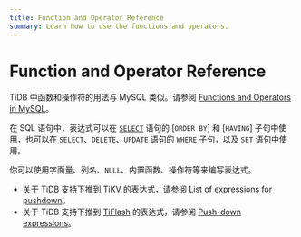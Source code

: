 ```yaml
---
title: Function and Operator Reference
summary: Learn how to use the functions and operators.
---
```


# Function and Operator Reference

TiDB 中函数和操作符的用法与 MySQL 类似。请参阅 [Functions and Operators in MySQL](https://dev.mysql.com/doc/refman/8.0/en/functions.html)。

在 SQL 语句中，表达式可以在 [`SELECT`](/sql-statements/sql-statement-select.md) 语句的 [`ORDER BY`] 和 [`HAVING`] 子句中使用，也可以在 [`SELECT`](/sql-statements/sql-statement-select.md)、[`DELETE`](/sql-statements/sql-statement-delete.md)、[`UPDATE`](/sql-statements/sql-statement-update.md) 语句的 `WHERE` 子句，以及 [`SET`](/sql-statements/sql-statement-set-variable.md) 语句中使用。

你可以使用字面量、列名、`NULL`、内置函数、操作符等来编写表达式。

- 关于 TiDB 支持下推到 TiKV 的表达式，请参阅 [List of expressions for pushdown](/functions-and-operators/expressions-pushed-down.md)。 
- 关于 TiDB 支持下推到 [TiFlash](/tiflash/tiflash-overview.md) 的表达式，请参阅 [Push-down expressions](/tiflash/tiflash-supported-pushdown-calculations.md#push-down-expressions)。